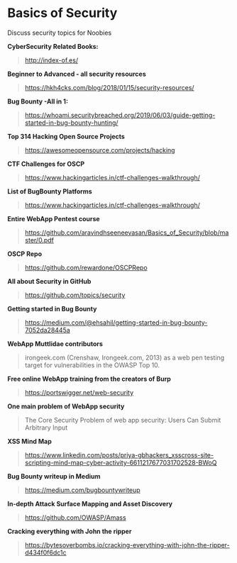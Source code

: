 # Basics of Security
Discuss security topics for Noobies

**CyberSecurity Related Books:**
> http://index-of.es/

**Beginner to Advanced - all security resources**
> https://hkh4cks.com/blog/2018/01/15/security-resources/

**Bug Bounty -All in 1:**
> https://whoami.securitybreached.org/2019/06/03/guide-getting-started-in-bug-bounty-hunting/

**Top 314 Hacking Open Source Projects**
> https://awesomeopensource.com/projects/hacking

**CTF Challenges for OSCP**
> https://www.hackingarticles.in/ctf-challenges-walkthrough/

**List of BugBounty Platforms**
> https://www.hackingarticles.in/ctf-challenges-walkthrough/

**Entire WebApp Pentest course**
> https://github.com/aravindhseeneevasan/Basics_of_Security/blob/master/0.pdf

**OSCP Repo**
> https://github.com/rewardone/OSCPRepo

**All about Security in GitHub**
> https://github.com/topics/security

**Getting started in Bug Bounty**
> https://medium.com/@ehsahil/getting-started-in-bug-bounty-7052da28445a

**WebApp Muttlidae contributors**
> irongeek.com (Crenshaw, Irongeek.com, 2013) as a web pen testing
target for vulnerabilities in the OWASP Top 10.

**Free online WebApp training from the creators of Burp**
> https://portswigger.net/web-security

**One main problem of WebApp security**
> The Core Security Problem of web app security: Users Can Submit Arbitrary Input

**XSS Mind Map**
> https://www.linkedin.com/posts/priya-gbhackers_xsscross-site-scripting-mind-map-cyber-activity-6611217677031702528-BWoQ

**Bug Bounty writeup in Medium**
> https://medium.com/bugbountywriteup

**In-depth Attack Surface Mapping and Asset Discovery**
> https://github.com/OWASP/Amass

**Cracking everything with John the ripper**
>https://bytesoverbombs.io/cracking-everything-with-john-the-ripper-d434f0f6dc1c
